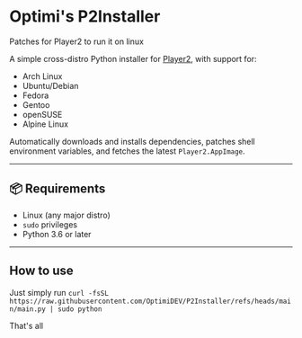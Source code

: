 # Optimi's P2Installer
Patches for Player2 to run it on linux

A simple cross-distro Python installer for [Player2](https://player2.game), with support for:

- Arch Linux
- Ubuntu/Debian
- Fedora
- Gentoo
- openSUSE
- Alpine Linux

Automatically downloads and installs dependencies, patches shell environment variables, and fetches the latest `Player2.AppImage`.

---

## 📦 Requirements

- Linux (any major distro)
- `sudo` privileges
- Python 3.6 or later

---
## How to use

Just simply run `curl -fsSL https://raw.githubusercontent.com/OptimiDEV/P2Installer/refs/heads/main/main.py | sudo python`


That's all
